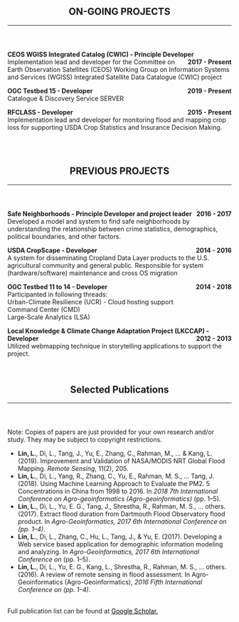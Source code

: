 <header class="entry-header">
<h2 class="entry-title">ON-GOING PROJECTS</h2><hr>
</header>

<p style="text-align:left;"><strong>CEOS WGISS Integrated Catalog (CWIC) - Principle Developer<span style="float:right;">2017 - Present</span></strong><br /> Implementation lead and developer for the Committee on Earth Observation Satellites (CEOS) Working Group on Information Systems and Services (WGISS) Integrated Satellite Data Catalogue (CWIC) project</p>

<p style="text-align:left;"><strong>OGC Testbed 15 - Developer<span style="float:right;">2019 - Present</span></strong><br />Catalogue & Discovery Service SERVER</p>

<p style="text-align:left;"><strong>RFCLASS - Developer<span style="float:right;">2015 - Present</span></strong><br />Implementation lead and developer for monitoring flood and mapping crop loss for supporting USDA Crop Statistics and Insurance Decision Making.</p>
<br>
<br>
 

<header class="entry-header">
<h2 class="entry-title">PREVIOUS PROJECTS</h2><hr>
</header>
<div class="entry-content">

<p style="text-align:left;"><strong>Safe Neighborhoods - Principle Developer and project leader<span style="float:right;">2016 - 2017</span></strong><br />Developed a model and system to find safe neighborhoods by understanding the relationship between crime statistics, demographics, political boundaries, and other factors.</p>

<p style="text-align:left;"><strong>USDA CropScape - Developer<span style="float:right;">2014 - 2016</span></strong><br />A system for disseminating Cropland Data Layer products to the U.S. agricultural community and general public. Responsible for system (hardware/software) maintenance and cross OS migration</p>
  
<p style="text-align:left;"><strong>OGC Testbed 11 to 14 - Developer<span style="float:right;">2014 - 2018</span></strong><br />Participanted in following threads: <br />Urban-Climate Resilience (UCR) - Cloud hosting support<br />Command Center (CMD)<br />Large-Scale Analytics (LSA)</p>

<p style="text-align:left;"><strong>Local Knowledge & Climate Change Adaptation Project (LKCCAP) - Developer<span style="float:right;">2012 - 2013</span></strong><br />Utilized webmapping technique in storytelling applications to support the project.</p><br>

<header class="entry-header">
<h2 class="entry-title">Selected Publications</h2><hr>
</header>
<div class="entry-content"> 
Note: Copies of papers are just provided for your own research and/or study. They may be subject to copyright restrictions.<br>


- <strong>Lin, L.</strong>, Di, L., Tang, J., Yu, E., Zhang, C., Rahman, M., ... & Kang, L. (2019). Improvement and Validation of NASA/MODIS NRT Global Flood Mapping. <i>Remote Sensing</i>, 11(2), 205.<br>
- <strong>Lin, L.</strong>, Di, L., Yang, R., Zhang, C., Yu, E., Rahman, M. S., … Tang, J. (2018). Using Machine Learning Approach to Evaluate the PM2. 5 Concentrations in China from 1998 to 2016. In <i>2018 7th International Conference on Agro-geoinformatics (Agro-geoinformatics)</i> (pp. 1–5).<br>
- <strong>Lin, L.</strong>, Di, L., Yu, E. G., Tang, J., Shrestha, R., Rahman, M. S., … others. (2017). Extract flood duration from Dartmouth Flood Observatory flood product. In <i>Agro-Geoinformatics, 2017 6th International Conference on (pp. 1–4)</i>.<br>
- <strong>Lin, L.</strong>, Di, L., Zhang, C., Hu, L., Tang, J., & Yu, E. (2017). Developing a Web service based application for demographic information modeling and analyzing. In <i>Agro-Geoinformatics, 2017 6th International Conference on</i> (pp. 1–5).<br>
- <strong>Lin, L.</strong>, Di, L., Yu, E. G., Kang, L., Shrestha, R., Rahman, M. S., … others. (2016). A review of remote sensing in flood assessment. In Agro-Geoinformatics (Agro-Geoinformatics), <i>2016 Fifth International Conference on (pp. 1–4)</i>. <br>

<br>
Full publication list can be found at <a style="color: #000000;" href="https://scholar.google.com/citations?user=Kg99EKkAAAAJ&hl=en">Google Scholar.<br>
